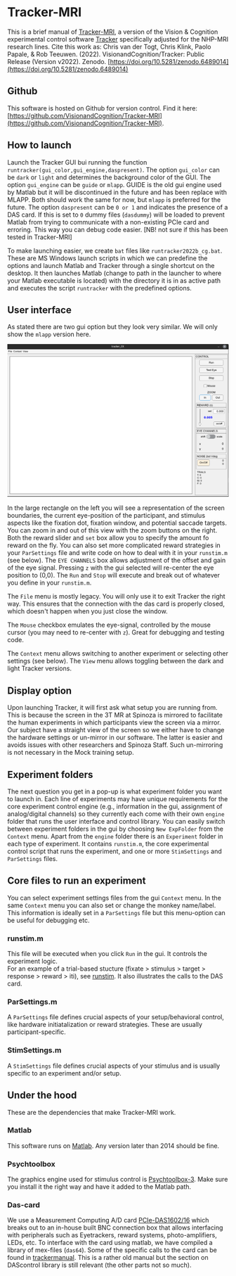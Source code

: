 # Tracker-MRI    

This is a brief manual of [Tracker-MRI](https://github.com/VisionandCognition/Tracker-MRI), a version of the Vision & Cognition experimental control software [Tracker](https://github.com/VisionandCognition/Tracker) specifically adjusted for the NHP-MRI research lines. Cite this work as:
Chris van der Togt, Chris Klink, Paolo Papale, & Rob Teeuwen. (2022). VisionandCognition/Tracker: Public Release (Version v2022). Zenodo. [https://doi.org/10.5281/zenodo.6489014](https://doi.org/10.5281/zenodo.6489014)    


## Github    
This software is hosted on Github for version control. Find it here: [https://github.com/VisionandCognition/Tracker-MRI](https://github.com/VisionandCognition/Tracker-MRI).     


## How to launch    
Launch the Tracker GUI bui running the function `runtracker(gui_color,gui_engine,daspresent)`. The option `gui_color` can be `dark` or `light` and determines the background color of the GUI. The option `gui_engine` can be `guide` or `mlapp`. GUIDE is the old gui engine used by Matlab but it will be discontinued in the future and has been replace with MLAPP. Both should work the same for now, but `mlapp` is preferred for the future. The option `daspresent` can be `0 or 1` and indicates the presence of a DAS card. If this is set to `0` dummy files (`dasdummy`) will be loaded to prevent Matlab from trying to communicate with a non-existing PCIe card and erroring. This way you can debug code easier. [NB! not sure if this has been tested in Tracker-MRI]    

To make launching easier, we create `bat` files like `runtracker2022b_cg.bat`. These are MS Windows launch scripts in which we can predefine the options and launch Matlab and Tracker through a single shortcut on the desktop. It then launches Matlab (change to path in the launcher to where your Matlab executable is located) with the directory it is in as active path and executes the script `runtracker` with the predefined options.     


## User interface    
As stated there are two gui option but they look very similar. We will only show the `mlapp` version here.        

![gui_picture](tracker-mri.png)     

In the large rectangle on the left you will see a representation of the screen boundaries, the current eye-position of the participant, and stimulus aspects like the fixation dot, fixation window, and potential saccade targets. You can zoom in and out of this view with the zoom buttons on the right. Both the reward slider and `set` box allow you to specify the amount fo reward on the fly. You can also set more complicated reward strategies in your `ParSettings` file and write code on how to deal with it in your `runstim.m` (see below). The `EYE CHANNELS` box allows adjustment of the offset and gain of the eye signal. Pressing `z` with the gui selected will re-center the eye position to (0,0). The `Run` and `Stop` will execute and break out of whatever you define in your `runstim.m`.    

The `File` menu is mostly legacy. You will only use it to exit Tracker the right way. This ensures that the connection with the das card is properly closed, which doesn't happen when you just close the window.    

The `Mouse` checkbox emulates the eye-signal, controlled by the mouse cursor (you may need to re-center with `z`). Great for debugging and testing code.       

The `Context` menu allows switching to another experiment or selecting other settings (see below). The `View` menu allows toggling between the dark and light Tracker versions.        


## Display option     
Upon launching Tracker, it will first ask what setup you are running from. This is because the screen in the 3T MR at Spinoza is mirrored to facilitate the human experiments in which participants view the screen via a mirror. Our subject have a straight view of the screen so we either have to change the hardware settings or un-mirror in our software. The latter is easier and avoids issues with other researchers and Spinoza Staff. Such un-mirroring is not necessary in the Mock training setup.   


## Experiment folders     
The next question you get in a pop-up is what experiment folder you want to launch in. Each line of experiments may have unique requirements for the core experiment control engine (e.g., information in the gui, assignment of analog/digital channels) so they currently each come with their own `engine` folder that runs the user interface and control library. You can easily switch between experiment folders in the gui by choosing `New ExpFolder` from the `Context` menu. Apart from the `engine` folder there is an `Experiment` folder in each type of experiment. It contains `runstim.m`, the core experimental control script that runs the experiment, and one or more `StimSettings` and `ParSettings` files.       


## Core files to run an experiment    
You can select experiment settings files from the gui `Context` menu. In the same `Context` menu you can also set or change the monkey name/label. This information is ideally set in a `ParSettings` file but this menu-option can be useful for debugging etc.     

### runstim.m    
This file will be executed when you click `Run` in the gui. It controls the experiment logic.    
For an example of a trial-based stucture (fixate > stimulus > target > response > reward > iti), see [runstim](runstim.html). It also illustrates the calls to the DAS card.

### ParSettings.m    
A `ParSettings` file defines crucial aspects of your setup/behavioral control, like hardware initiatalization or reward strategies. These are usually participant-specific.      

### StimSettings.m     
A `StimSettings` file defines crucial aspects of your stimulus and is usually specific to an experiment and/or setup.      


## Under the hood      
These are the dependencies that make Tracker-MRI work.    

### Matlab     
This software runs on [Matlab](https://www.mathworks.com/products/matlab.html). Any version later than 2014 should be fine.    

### Psychtoolbox     
The graphics engine used for stimulus control is [Psychtoolbox-3](http://psychtoolbox.org/). Make sure you install it the right way and have it added to the Matlab path.    

### Das-card     
We use a Measurement Computing A/D card [PCIe-DAS1602/16](https://www.mccdaq.com/pci-data-acquisition/PCIe-DAS1602-16.aspx) which breaks out to an in-house built BNC connection box that allows interfacing with peripherals such as Eyetrackers, reward systems, photo-amplifiers, LEDs, etc. To interface with the card using matlab, we have compiled a library of mex-files (`das64`). Some of the specific calls to the card can be found in [trackermanual](trackermanual.html). This is a rather old manual but the section on DAScontrol library is still relevant (the other parts not so much).    
